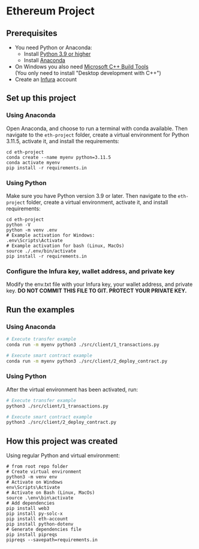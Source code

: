 # Ethereum Project

## Prerequisites

* You need Python or Anaconda:
  * Install [Python 3.9 or higher](https://www.python.org/downloads/)
  * Install [Anaconda](https://www.anaconda.com/download/)
* On Windows you also need [Microsoft C++ Build Tools](https://visualstudio.microsoft.com/visual-cpp-build-tools)  
  (You only need to install "Desktop development with C++")
* Create an [Infura](https://infura.io) account

## Set up this project

### Using Anaconda

Open Anaconda, and choose to run a terminal with conda available. Then navigate to the `eth-project` folder, create a virtual environment for Python 3.11.5, activate it, and install the requirements:

```
cd eth-project
conda create --name myenv python=3.11.5
conda activate myenv
pip install -r requirements.in
```

### Using Python

Make sure you have Python version 3.9 or later. Then navigate to the `eth-project` folder, create a virtual environment, activate it, and install requirements:

```
cd eth-project
python -V
python -m venv .env
# Example activation for Windows:
.env\Scripts\Activate
# Example activation for bash (Linux, MacOs)
source ./.env/bin/activate
pip install -r requirements.in
```

### Configure the Infura key, wallet address, and private key

Modify the env.txt file with your Infura key, your wallet address, and private key.
**DO NOT COMMIT THIS FILE TO GIT. PROTECT YOUR PRIVATE KEY.**

## Run the examples

### Using Anaconda

```bash
# Execute transfer example 
conda run -m myenv python3 ./src/client/1_transactions.py

# Execute smart contract example
conda run -m myenv python3 ./src/client/2_deploy_contract.py
```

### Using Python

After the virtual environment has been activated, run:

```bash
# Execute transfer example 
python3 ./src/client/1_transactions.py

# Execute smart contract example
python3 ./src/client/2_deploy_contract.py
```



## How this project was created

Using regular Python and virtual environment:
```console
# from root repo folder
# Create virtual environment
python3 -m venv env
# Activate on Windows
env\Scripts\Activate
# Activate on Bash (Linux, MacOs)
source .\env\bin\activate
# Add dependencies
pip install web3
pip install py-solc-x
pip install eth-account
pip install python-dotenv
# Generate dependencies file
pip install pipreqs
pipreqs --savepath=requirements.in 
```
